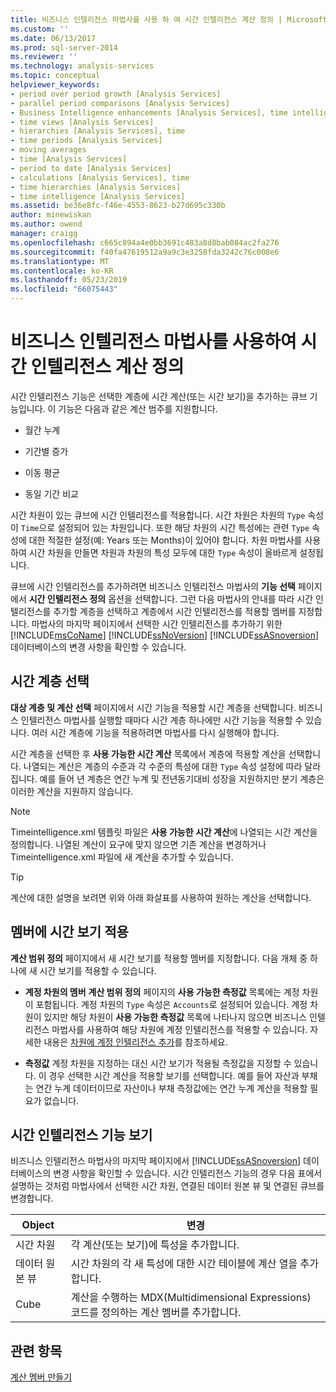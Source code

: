 ```yaml
---
title: 비즈니스 인텔리전스 마법사를 사용 하 여 시간 인텔리전스 계산 정의 | Microsoft Docs
ms.custom: ''
ms.date: 06/13/2017
ms.prod: sql-server-2014
ms.reviewer: ''
ms.technology: analysis-services
ms.topic: conceptual
helpviewer_keywords:
- period over period growth [Analysis Services]
- parallel period comparisons [Analysis Services]
- Business Intelligence enhancements [Analysis Services], time intelligence
- time views [Analysis Services]
- hierarchies [Analysis Services], time
- time periods [Analysis Services]
- moving averages
- time [Analysis Services]
- period to date [Analysis Services]
- calculations [Analysis Services], time
- time hierarchies [Analysis Services]
- time intelligence [Analysis Services]
ms.assetid: be36e8fc-f46e-4553-8623-b27d695c330b
author: minewiskan
ms.author: owend
manager: craigg
ms.openlocfilehash: c665c894a4e0bb3691c483a8d8bab084ac2fa276
ms.sourcegitcommit: f40fa47619512a9a9c3e3258fda3242c76c008e6
ms.translationtype: MT
ms.contentlocale: ko-KR
ms.lasthandoff: 05/23/2019
ms.locfileid: "66075443"
---
```

# <a name="define-time-intelligence-calculations-using-the-business-intelligence-wizard"></a>비즈니스 인텔리전스 마법사를 사용하여 시간 인텔리전스 계산 정의
  시간 인텔리전스 기능은 선택한 계층에 시간 계산(또는 시간 보기)을 추가하는 큐브 기능입니다. 이 기능은 다음과 같은 계산 범주를 지원합니다.  
  
-   월간 누계  
  
-   기간별 증가  
  
-   이동 평균  
  
-   동일 기간 비교  
  
 시간 차원이 있는 큐브에 시간 인텔리전스를 적용합니다. 시간 차원은 차원의 `Type` 속성이 `Time`으로 설정되어 있는 차원입니다. 또한 해당 차원의 시간 특성에는 관련 `Type` 속성에 대한 적절한 설정(예: Years 또는 Months)이 있어야 합니다. 차원 마법사를 사용하여 시간 차원을 만들면 차원과 차원의 특성 모두에 대한 `Type` 속성이 올바르게 설정됩니다.  
  
 큐브에 시간 인텔리전스를 추가하려면 비즈니스 인텔리전스 마법사의 **기능 선택** 페이지에서 **시간 인텔리전스 정의** 옵션을 선택합니다. 그런 다음 마법사의 안내를 따라 시간 인텔리전스를 추가할 계층을 선택하고 계층에서 시간 인텔리전스를 적용할 멤버를 지정합니다. 마법사의 마지막 페이지에서 선택한 시간 인텔리전스를 추가하기 위한 [!INCLUDE[msCoName](../../includes/msconame-md.md)] [!INCLUDE[ssNoVersion](../../includes/ssnoversion-md.md)] [!INCLUDE[ssASnoversion](../../includes/ssasnoversion-md.md)] 데이터베이스의 변경 사항을 확인할 수 있습니다.  
  
## <a name="selecting-a-time-hierarchy"></a>시간 계층 선택  
 **대상 계층 및 계산 선택** 페이지에서 시간 기능을 적용할 시간 계층을 선택합니다. 비즈니스 인텔리전스 마법사를 실행할 때마다 시간 계층 하나에만 시간 기능을 적용할 수 있습니다. 여러 시간 계층에 기능을 적용하려면 마법사를 다시 실행해야 합니다.  
  
 시간 계층을 선택한 후 **사용 가능한 시간 계산** 목록에서 계층에 적용할 계산을 선택합니다. 나열되는 계산은 계층의 수준과 각 수준의 특성에 대한 `Type` 속성 설정에 따라 달라집니다. 예를 들어 년 계층은 연간 누계 및 전년동기대비 성장을 지원하지만 분기 계층은 이러한 계산을 지원하지 않습니다.  
  
> [!NOTE]  
>  Timeintelligence.xml 템플릿 파일은 **사용 가능한 시간 계산**에 나열되는 시간 계산을 정의합니다. 나열된 계산이 요구에 맞지 않으면 기존 계산을 변경하거나 Timeintelligence.xml 파일에 새 계산을 추가할 수 있습니다.  
  
> [!TIP]  
>  계산에 대한 설명을 보려면 위와 아래 화살표를 사용하여 원하는 계산을 선택합니다.  
  
## <a name="apply-time-views-to-members"></a>멤버에 시간 보기 적용  
 **계산 범위 정의** 페이지에서 새 시간 보기를 적용할 멤버를 지정합니다. 다음 개체 중 하나에 새 시간 보기를 적용할 수 있습니다.  
  
-   **계정 차원의 멤버**   **계산 범위 정의** 페이지의 **사용 가능한 측정값** 목록에는 계정 차원이 포함됩니다. 계정 차원의 `Type` 속성은 `Accounts`로 설정되어 있습니다. 계정 차원이 있지만 해당 차원이 **사용 가능한 측정값** 목록에 나타나지 않으면 비즈니스 인텔리전스 마법사를 사용하여 해당 차원에 계정 인텔리전스를 적용할 수 있습니다. 자세한 내용은 [차원에 계정 인텔리전스 추가](bi-wizard-add-account-intelligence-to-a-dimension.md)를 참조하세요.  
  
-   **측정값** 계정 차원을 지정하는 대신 시간 보기가 적용될 측정값을 지정할 수 있습니다. 이 경우 선택한 시간 계산을 적용할 보기를 선택합니다. 예를 들어 자산과 부채는 연간 누계 데이터이므로 자산이나 부채 측정값에는 연간 누계 계산을 적용할 필요가 없습니다.  
  
## <a name="viewing-the-time-intelligence-enhancement"></a>시간 인텔리전스 기능 보기  
 비즈니스 인텔리전스 마법사의 마지막 페이지에서 [!INCLUDE[ssASnoversion](../../includes/ssasnoversion-md.md)] 데이터베이스의 변경 사항을 확인할 수 있습니다. 시간 인텔리전스 기능의 경우 다음 표에서 설명하는 것처럼 마법사에서 선택한 시간 차원, 연결된 데이터 원본 뷰 및 연결된 큐브를 변경합니다.  
  
|Object|변경|  
|------------|------------|  
|시간 차원|각 계산(또는 보기)에 특성을 추가합니다.|  
|데이터 원본 뷰|시간 차원의 각 새 특성에 대한 시간 테이블에 계산 열을 추가합니다.|  
|Cube|계산을 수행하는 MDX(Multidimensional Expressions) 코드를 정의하는 계산 멤버를 추가합니다.|  
  
## <a name="see-also"></a>관련 항목  
 [계산 멤버 만들기](create-calculated-members.md)  
  
  
